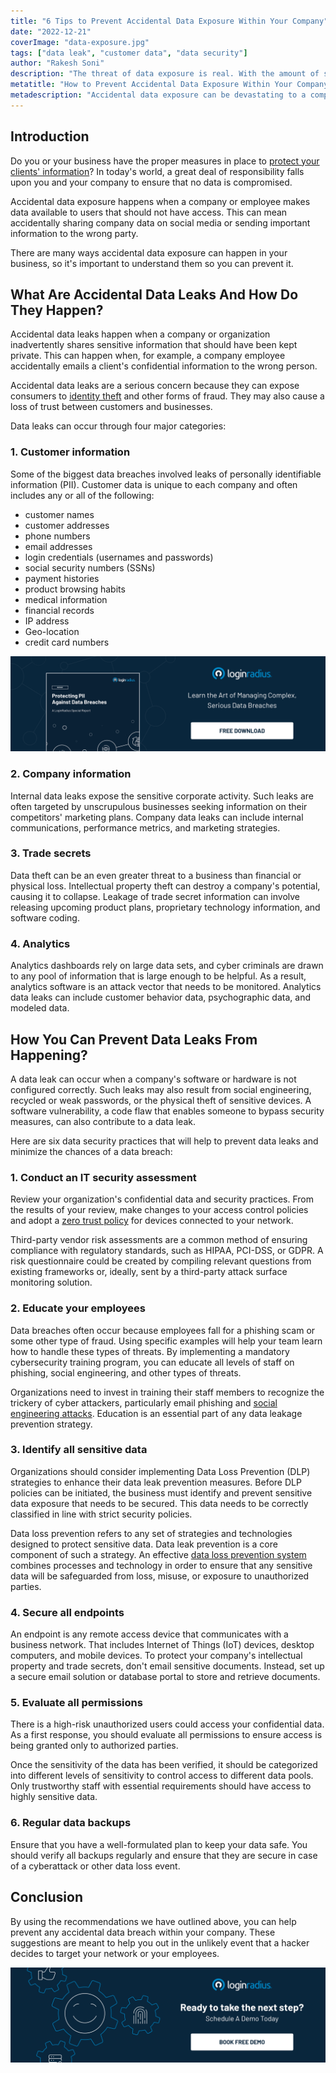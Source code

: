 ```yaml
---
title: "6 Tips to Prevent Accidental Data Exposure Within Your Company"
date: "2022-12-21"
coverImage: "data-exposure.jpg"
tags: ["data leak", "customer data", "data security"]
author: "Rakesh Soni"
description: "The threat of data exposure is real. With the amount of sensitive personal information that companies are collecting and storing, accidental data exposure can be devastating to a company's reputation. Here are some ways to keep your organization's critical data safe."
metatitle: "How to Prevent Accidental Data Exposure Within Your Company?"
metadescription: "Accidental data exposure can be devastating to a company's reputation. Here are some tips to protect your data and keep your organization safe from hackers."
---
```


## Introduction

Do you or your business have the proper measures in place to [protect your clients' information](https://blog.loginradius.com/identity/data-security-best-practices/)? In today's world, a great deal of responsibility falls upon you and your company to ensure that no data is compromised. 

Accidental data exposure happens when a company or employee makes data available to users that should not have access. This can mean accidentally sharing company data on social media or sending important information to the wrong party. 

There are many ways accidental data exposure can happen in your business, so it's important to understand them so you can prevent it.


## What Are Accidental Data Leaks And How Do They Happen?

Accidental data leaks happen when a company or organization inadvertently shares sensitive information that should have been kept private. This can happen when, for example, a company employee accidentally emails a client's confidential information to the wrong person.

Accidental data leaks are a serious concern because they can expose consumers to [identity theft](https://www.loginradius.com/resource/consumer-identity-theft-utilizing-the-loginradius-ciam/) and other forms of fraud. They may also cause a loss of trust between customers and businesses.

Data leaks can occur through four major categories: 


### 1. Customer information

Some of the biggest data breaches involved leaks of personally identifiable information (PII). Customer data is unique to each company and often includes any or all of the following: 



* customer names
* customer addresses
* phone numbers
* email addresses
* login credentials (usernames and passwords)
* social security numbers (SSNs)
* payment histories
* product browsing habits
* medical information
* financial records
* IP address
* Geo-location
* credit card numbers



[![databreach-rp](databreach-rp.png)](https://www.loginradius.com/resource/pii-data-breach-report/)


### 2. Company information

Internal data leaks expose the sensitive corporate activity. Such leaks are often targeted by unscrupulous businesses seeking information on their competitors' marketing plans. Company data leaks can include internal communications, performance metrics, and marketing strategies.


### 3. Trade secrets

Data theft can be an even greater threat to a business than financial or physical loss. Intellectual property theft can destroy a company's potential, causing it to collapse. Leakage of trade secret information can involve releasing upcoming product plans, proprietary technology information, and software coding.


###  4. Analytics

Analytics dashboards rely on large data sets, and cyber criminals are drawn to any pool of information that is large enough to be helpful. As a result, analytics software is an attack vector that needs to be monitored. Analytics data leaks can include customer behavior data, psychographic data, and modeled data.


## How You Can Prevent Data Leaks From Happening?

A data leak can occur when a company's software or hardware is not configured correctly. Such leaks may also result from social engineering, recycled or weak passwords, or the physical theft of sensitive devices. A software vulnerability, a code flaw that enables someone to bypass security measures, can also contribute to a data leak. 

Here are six data security practices that will help to prevent data leaks and minimize the chances of a data breach:


### 1. Conduct an IT security assessment

Review your organization's confidential data and security practices. From the results of your review, make changes to your access control policies and adopt a [zero trust policy](https://blog.loginradius.com/identity/zero-trust-bulletproof-security-policy/) for devices connected to your network.

Third-party vendor risk assessments are a common method of ensuring compliance with regulatory standards, such as HIPAA, PCI-DSS, or GDPR. A risk questionnaire could be created by compiling relevant questions from existing frameworks or, ideally, sent by a third-party attack surface monitoring solution.


### 2. Educate your employees

Data breaches often occur because employees fall for a phishing scam or some other type of fraud. Using specific examples will help your team learn how to handle these types of threats. By implementing a mandatory cybersecurity training program, you can educate all levels of staff on phishing, social engineering, and other types of threats.

Organizations need to invest in training their staff members to recognize the trickery of cyber attackers, particularly email phishing and [social engineering attacks](https://blog.loginradius.com/identity/social-engineering-attacks/). Education is an essential part of any data leakage prevention strategy.


### 3. Identify all sensitive data

Organizations should consider implementing Data Loss Prevention (DLP) strategies to enhance their data leak prevention measures. Before DLP policies can be initiated, the business must identify and prevent sensitive data exposure that needs to be secured. This data needs to be correctly classified in line with strict security policies.

Data loss prevention refers to any set of strategies and technologies designed to protect sensitive data. Data leak prevention is a core component of such a strategy. An effective [data loss prevention system](https://www.loginradius.com/security/) combines processes and technology in order to ensure that any sensitive data will be safeguarded from loss, misuse, or exposure to unauthorized parties.


### 4. Secure all endpoints

An endpoint is any remote access device that communicates with a business network. That includes Internet of Things (IoT) devices, desktop computers, and mobile devices. To protect your company's intellectual property and trade secrets, don't email sensitive documents. Instead, set up a secure email solution or database portal to store and retrieve documents.


### 5. Evaluate all permissions

There is a high-risk unauthorized users could access your confidential data. As a first response, you should evaluate all permissions to ensure access is being granted only to authorized parties.

Once the sensitivity of the data has been verified, it should be categorized into different levels of sensitivity to control access to different data pools. Only trustworthy staff with essential requirements should have access to highly sensitive data.


### 6. Regular data backups

Ensure that you have a well-formulated plan to keep your data safe. You should verify all backups regularly and ensure that they are secure in case of a cyberattack or other data loss event.


## Conclusion

By using the recommendations we have outlined above, you can help prevent any accidental data breach within your company. These suggestions are meant to help you out in the unlikely event that a hacker decides to target your network or your employees.



[![book-a-demo-loginradius](../../assets/book-a-demo-loginradius.png)](https://www.loginradius.com/book-a-demo/)
